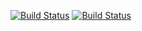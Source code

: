 <p align="center">

<a href="http://blog.hgstars.com/"><img src="https://img.shields.io/badge/yujindong-blog-blue" alt="Build Status"></a>
<a href="https://www.travis-ci.com/github/yujindong/blog/builds"><img src="https://img.shields.io/travis/com/yujindong/blog/master?color=blue" alt="Build Status"></a>

</p>
